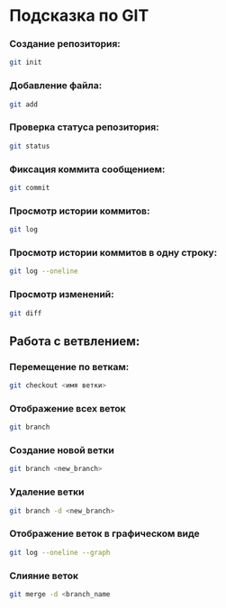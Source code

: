 # Подсказка по GIT

### Создание репозитория:
```sh
git init
```

### Добавление файла:
```sh
git add
```

### Проверка статуса репозитория:
```sh
git status
```

### Фиксация коммита сообщением:
```sh
git commit
```

### Просмотр истории коммитов:
```sh
git log
```

### Просмотр истории коммитов в одну строку:
```sh
git log --oneline
```

### Просмотр изменений:
```sh
git diff
```
## Работа с ветвлением:
### Перемещение по веткам:
```sh
git checkout <имя ветки> 
```

### Отображение всех веток
```sh
git branch
```

### Создание новой ветки 
```sh
git branch <new_branch>
```

### Удаление ветки
```sh
git branch -d <new_branch>
```

### Отображение веток в графическом виде
```sh
git log --oneline --graph
``````

### Слияние веток
```sh
git merge -d <branch_name
``````
